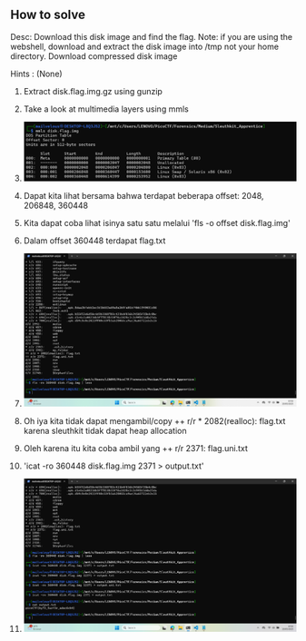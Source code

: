 
## How to solve

Desc:   Download this disk image and find the flag.
        Note: if you are using the webshell, download and extract the disk image into /tmp not your home directory.
        Download compressed disk image

Hints : (None)

1. Extract disk.flag.img.gz using gunzip

2. Take a look at multimedia layers using mmls

3. ![alt text](image.png)

4. Dapat kita lihat bersama bahwa terdapat beberapa offset: 2048, 206848, 360448 

5. Kita dapat coba lihat isinya satu satu melalui 'fls -o offset disk.flag.img'

6. Dalam offset 360448 terdapat flag.txt

7. ![alt text](image-1.png)

8. Oh iya kita tidak dapat mengambil/copy ++ r/r * 2082(realloc): flag.txt karena sleuthkit tidak dapat heap allocation

9. Oleh karena itu kita coba ambil yang ++ r/r 2371:    flag.uni.txt

10. 'icat -ro 360448 disk.flag.img 2371 > output.txt'

11. ![alt text](image-2.png)

